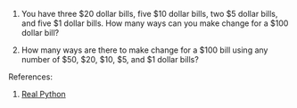 1. You have three $20 dollar bills, five $10 dollar bills, two $5 dollar bills, and five $1 dollar bills. 
How many ways can you make change for a $100 dollar bill?

2. How many ways are there to make change for a $100 bill using any number of $50, $20, $10, $5, and $1 dollar bills?

References:
1. [Real Python](https://realpython.com/python-itertools/)